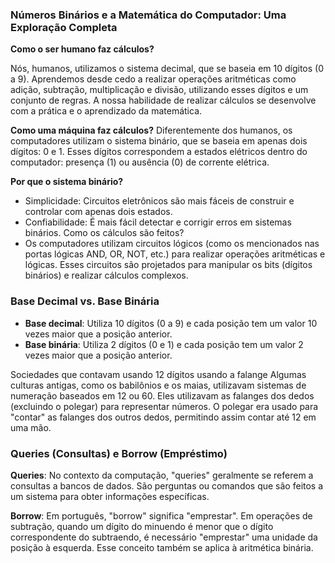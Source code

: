 ### Números Binários e a Matemática do Computador: Uma Exploração Completa

**Como o ser humano faz cálculos?**

Nós, humanos, utilizamos o sistema decimal, que se baseia em 10 dígitos (0 a 9). Aprendemos desde cedo a realizar operações aritméticas como adição, subtração, multiplicação e divisão, utilizando esses dígitos e um conjunto de regras. A nossa habilidade de realizar cálculos se desenvolve com a prática e o aprendizado da matemática.

**Como uma máquina faz cálculos?**
Diferentemente dos humanos, os computadores utilizam o sistema binário, que se baseia em apenas dois dígitos: 0 e 1. Esses dígitos correspondem a estados elétricos dentro do computador: presença (1) ou ausência (0) de corrente elétrica.

**Por que o sistema binário?**

- Simplicidade: Circuitos eletrônicos são mais fáceis de construir e controlar com apenas dois estados.
- Confiabilidade: É mais fácil detectar e corrigir erros em sistemas binários.
Como os cálculos são feitos?
- Os computadores utilizam circuitos lógicos (como os mencionados nas portas lógicas AND, OR, NOT, etc.) para realizar operações aritméticas e lógicas. Esses circuitos são projetados para manipular os bits (dígitos binários) e realizar cálculos complexos.

### Base Decimal vs. Base Binária

- **Base decimal**: Utiliza 10 dígitos (0 a 9) e cada posição tem um valor 10 vezes maior que a posição anterior.
- **Base binária**: Utiliza 2 dígitos (0 e 1) e cada posição tem um valor 2 vezes maior que a posição anterior.

Sociedades que contavam usando 12 dígitos usando a falange
Algumas culturas antigas, como os babilônios e os maias, utilizavam sistemas de numeração baseados em 12 ou 60. Eles utilizavam as falanges dos dedos (excluindo o polegar) para representar números. O polegar era usado para "contar" as falanges dos outros dedos, permitindo assim contar até 12 em uma mão.

### Queries (Consultas) e Borrow (Empréstimo)

**Queries**: No contexto da computação, "queries" geralmente se referem a consultas a bancos de dados. São perguntas ou comandos que são feitos a um sistema para obter informações específicas.

**Borrow**: Em português, "borrow" significa "emprestar". Em operações de subtração, quando um dígito do minuendo é menor que o dígito correspondente do subtraendo, é necessário "emprestar" uma unidade da posição à esquerda. Esse conceito também se aplica à aritmética binária.